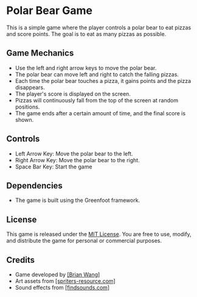 # Polar Bear Game

This is a simple game where the player controls a polar bear to eat pizzas and score points. The goal is to eat as many pizzas as possible.

## Game Mechanics

- Use the left and right arrow keys to move the polar bear.
- The polar bear can move left and right to catch the falling pizzas.
- Each time the polar bear touches a pizza, it gains points and the pizza disappears.
- The player's score is displayed on the screen.
- Pizzas will continuously fall from the top of the screen at random positions.
- The game ends after a certain amount of time, and the final score is shown.


## Controls

- Left Arrow Key: Move the polar bear to the left.
- Right Arrow Key: Move the polar bear to the right.
- Space Bar Key: Start the game

## Dependencies

- The game is built using the Greenfoot framework.

## License

This game is released under the [MIT License](https://github.com/yrdsb-peths/hungry-animal-Peaperfish/blob/main/MIT%20License.md). You are free to use, modify, and distribute the game for personal or commercial purposes.

## Credits

- Game developed by [[Brian Wang]](https://github.com/Peaperfish)
- Art assets from [[spriters-resource.com]](https://www.spriters-resource.com/fullview/14905/)
- Sound effects from [[findsounds.com]](https://www.findsounds.com/ISAPI/search.dll?keywords=polar+bear)



